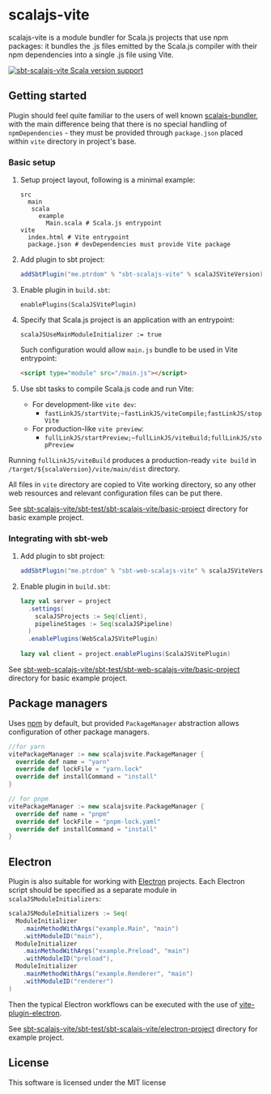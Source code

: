 # scalajs-vite

scalajs-vite is a module bundler for Scala.js projects that use npm packages: it bundles the .js files emitted by the 
Scala.js compiler with their npm dependencies into a single .js file using Vite.

[![sbt-scalajs-vite Scala version support](https://index.scala-lang.org/ptrdom/scalajs-vite/sbt-scalajs-vite/latest.svg)](https://index.scala-lang.org/ptrdom/scalajs-vite/sbt-scalajs-vite)

## Getting started

Plugin should feel quite familiar to the users of well known [scalajs-bundler](https://scalacenter.github.io/scalajs-bundler), 
with the main difference being that there is no special handling of `npmDependencies` - they must be provided through 
`package.json` placed within `vite` directory in project's base.

### Basic setup

1. Setup project layout, following is a minimal example:

   ```
   src
     main
      scala
        example
          Main.scala # Scala.js entrypoint
   vite
     index.html # Vite entrypoint
     package.json # devDependencies must provide Vite package
   ```

1. Add plugin to sbt project:

   ```scala
   addSbtPlugin("me.ptrdom" % "sbt-scalajs-vite" % scalaJSViteVersion)
   ```

1. Enable plugin in `build.sbt`:

   ```
   enablePlugins(ScalaJSVitePlugin)
   ```
   
1. Specify that Scala.js project is an application with an entrypoint:

   ```
   scalaJSUseMainModuleInitializer := true
   ```
   
   Such configuration would allow `main.js` bundle to be used in Vite entrypoint:

   ```html
   <script type="module" src="/main.js"></script>
   ```

1. Use sbt tasks to compile Scala.js code and run Vite:
   - For development-like `vite dev`:
     - `fastLinkJS/startVite;~fastLinkJS/viteCompile;fastLinkJS/stopVite`
   - For production-like `vite preview`:
     - `fullLinkJS/startPreview;~fullLinkJS/viteBuild;fullLinkJS/stopPreview`

Running `fullLinkJS/viteBuild` produces a production-ready `vite build` in `/target/${scalaVersion}/vite/main/dist` 
directory.

All files in `vite` directory are copied to Vite working directory, so any other web resources and relevant configuration
files can be put there.

See [sbt-scalajs-vite/sbt-test/sbt-scalajs-vite/basic-project](sbt-scalajs-vite/sbt-test/sbt-scalajs-vite/basic-project/build.sbt) directory for basic example project.

### Integrating with sbt-web

1. Add plugin to sbt project:

   ```scala
   addSbtPlugin("me.ptrdom" % "sbt-web-scalajs-vite" % scalaJSViteVersion)
   ```

1. Enable plugin in `build.sbt`:

   ```scala
   lazy val server = project
     .settings(
       scalaJSProjects := Seq(client),
       pipelineStages := Seq(scalaJSPipeline)
     )
     .enablePlugins(WebScalaJSVitePlugin)
    
   lazy val client = project.enablePlugins(ScalaJSVitePlugin)
   ```

See [sbt-web-scalajs-vite/sbt-test/sbt-web-scalajs-vite/basic-project](sbt-web-scalajs-vite/sbt-test/sbt-web-scalajs-vite/basic-project/build.sbt) directory for basic example project.

## Package managers


Uses [npm](https://www.npmjs.com/) by default, but provided `PackageManager` abstraction allows configuration of other
package managers.

```scala
//for yarn
vitePackageManager := new scalajsvite.PackageManager {
  override def name = "yarn"
  override def lockFile = "yarn.lock"
  override def installCommand = "install"
}

// for pnpm
vitePackageManager := new scalajsvite.PackageManager {
  override def name = "pnpm"
  override def lockFile = "pnpm-lock.yaml"
  override def installCommand = "install"
}
```

## Electron

Plugin is also suitable for working with [Electron](https://www.electronjs.org/) projects. Each Electron script should 
be specified as a separate module in `scalaJSModuleInitializers`:

```scala 
scalaJSModuleInitializers := Seq(
  ModuleInitializer
    .mainMethodWithArgs("example.Main", "main")
    .withModuleID("main"),
  ModuleInitializer
    .mainMethodWithArgs("example.Preload", "main")
    .withModuleID("preload"),
  ModuleInitializer
    .mainMethodWithArgs("example.Renderer", "main")
    .withModuleID("renderer")
)
```

Then the typical Electron workflows can be executed
with the use of [vite-plugin-electron](https://github.com/electron-vite/vite-plugin-electron).

See [sbt-scalajs-vite/sbt-test/sbt-scalajs-vite/electron-project](sbt-scalajs-vite/sbt-test/sbt-scalajs-vite/electron-project/build.sbt) directory for example project.

## License

This software is licensed under the MIT license
